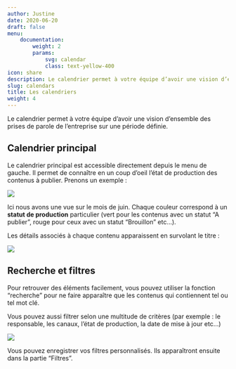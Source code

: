 ```yaml
---
author: Justine
date: 2020-06-20
draft: false
menu:
    documentation:
        weight: 2
        params:
            svg: calendar
            class: text-yellow-400
icon: share
description: Le calendrier permet à votre équipe d’avoir une vision d’ensemble des prises de parole de l’entreprise sur une période définie.
slug: calendars
title: Les calendriers
weight: 4
---
```


Le calendrier permet à votre équipe d’avoir une vision d’ensemble des prises de parole de l’entreprise sur une période définie.

## Calendrier principal 

Le calendrier principal est accessible directement depuis le menu de gauche. Il permet de connaître en un coup d’oeil l’état de production des contenus à publier. Prenons un exemple :

![](https://lh3.googleusercontent.com/jIRM523G4_Xqa7-B9ZIyiVRlxJ31MFiYru1BfnPjozugBsRCgFonCEDcjO7ThxucYl3XqZ1S6gUPmvnklv7_hsv_2MjkjHQJlTyw0bhefCS3EqazfG2wd6Nrqr4p2E0vAVAArbAu)

Ici nous avons une vue sur le mois de juin. Chaque couleur correspond à un **statut de production** particulier (vert pour les contenus avec un statut “A publier”, rouge pour ceux avec un statut “Brouillon” etc…).

Les détails associés à chaque contenu apparaissent en survolant le titre :

![](https://lh5.googleusercontent.com/sGRbdQbD1uTjswwCi92AntiP7SbwaQWcrOBStsrU0CJbOgVwcDN81dqhA7-1zASjaMj1wKFeDpOszeBp5lJ4IOdnmco_UJB7oolV5kOHI9C_YxqkItZlbrzipiyfH-GOxeklgeG-)

## Recherche et filtres

Pour retrouver des éléments facilement, vous pouvez utiliser la fonction “recherche” pour ne faire apparaître que les contenus qui contiennent tel ou tel mot clé.

Vous pouvez aussi filtrer selon une multitude de critères (par exemple : le responsable, les canaux, l’état de production, la date de mise à jour etc…)

![](https://lh3.googleusercontent.com/iIrHuFljNSp-8fmBvkH3CbGw19mNiLpGjWkpW4zI0t-JqbAD8455s9UYy_66mrWDs-Z7Myn-7xb-nWND3YSk2SCIwEHZouXageDslGBfY1l9N2EEN2Rj6VKpHmXkuLStsyFka-jP)

Vous pouvez enregistrer vos filtres personnalisés. Ils apparaîtront ensuite dans la partie “Filtres”.
